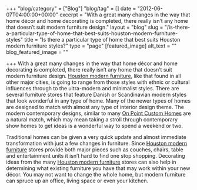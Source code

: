 +++
"blog/category" = ["Blog"]
"blog/tag" = []
date = "2012-06-07T04:00:00+00:00"
excerpt = "With a great many changes in the way that home décor and home decorating is completed, there really isn’t any home that doesn’t suit modern furniture design."
layout = "blog"
slug = "/is-there-a-particular-type-of-home-that-best-suits-houston-modern-furniture-styles"
title = "Is there a particular type of home that best suits Houston modern furniture styles?"
type = "page"
[featured_image]
alt_text = ""
blog_featured_image = ""

+++
With a great many changes in the way that home décor and home decorating is completed, there really isn’t any home that doesn’t suit modern furniture design. [Houston modern furniture](http://www.onpointdevelopment.com/onpointdev.asp?category_ID=15&page_ID=18), like that found in all other major cities, is going to range from those styles with ethnic or cultural influences through to the ultra-modern and minimalist styles. There are several furniture stores that feature Danish or Scandinavian modern styles that look wonderful in any type of home. Many of the newer types of homes are designed to match with almost any type of interior design theme. The modern contemporary designs, similar to many [On Point Custom Homes](https://onpointcustomhomes.com/) are a natural match, which may mean taking a stroll through contemporary show homes to get ideas is a wonderful way to spend a weekend or two.

Traditional homes can be given a very quick update and almost immediate transformation with just a few changes in furniture. Since [Houston modern furniture](http://www.onpointdevelopment.com/onpointdev.asp?category_ID=15&page_ID=18) stores provide both major pieces such as couches, chairs, table and entertainment units it isn’t hard to find one stop shopping. Decorating ideas from the many [Houston modern furniture](http://www.onpointdevelopment.com/onpointdev.asp?category_ID=15&page_ID=18) stores can also help in determining what existing furniture you have that may work within your new décor. You may not want to change the whole home, but modern furniture can spruce up an office, living space or even your kitchen.